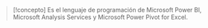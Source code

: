 > [!concepto]
> Es el lenguaje de programación de Microsoft Power BI, Microsoft Analysis Services y Microsoft Power Pivot for Excel. 

